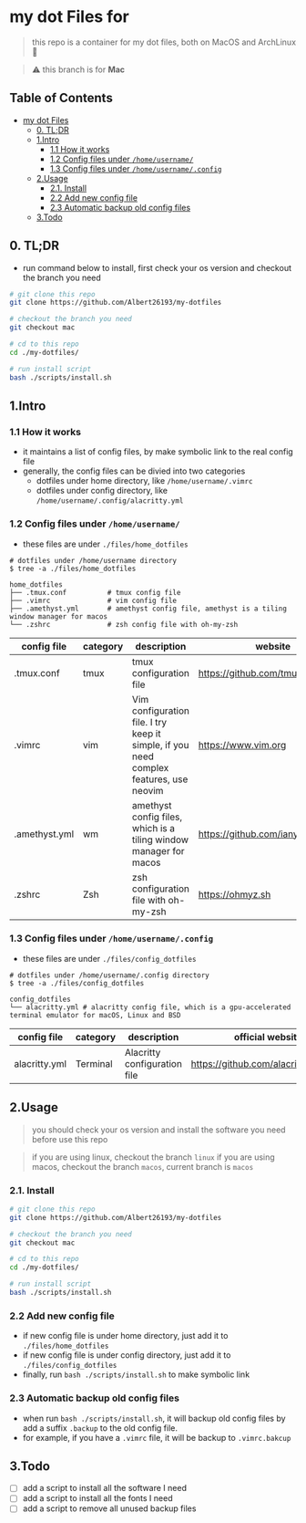 # my dot Files for 

> this repo is a container for my dot files, both on MacOS and ArchLinux 🍺️

> ⚠️ this branch is for **Mac**

## Table of Contents
- [my dot Files](#my-dot-files)
  - [0. TL;DR](#0-tldr)
  - [1.Intro](#1intro)
    - [1.1 How it works](#11-how-it-works)
    - [1.2 Config files under `/home/username/`](#12-config-files-under-homeusername)
    - [1.3 Config files under `/home/username/.config`](#13-config-files-under-homeusernameconfig)
  - [2.Usage](#2usage)
    - [2.1. Install](#21-install)
    - [2.2 Add new config file](#22-add-new-config-file)
    - [2.3 Automatic backup old config files](#23-automatic-backup-old-config-files)
  - [3.Todo](#3todo)

## 0. TL;DR
- run command below to install, first check your os version and checkout the branch you need
```bash
# git clone this repo
git clone https://github.com/Albert26193/my-dotfiles

# checkout the branch you need
git checkout mac

# cd to this repo
cd ./my-dotfiles/

# run install script
bash ./scripts/install.sh
```

## 1.Intro
### 1.1 How it works
- it maintains a list of config files, by make symbolic link to the real config file
- generally, the config files can be divied into two categories
  - dotfiles under home directory, like `/home/username/.vimrc`
  - dotfiles under config directory, like `/home/username/.config/alacritty.yml`

### 1.2 Config files under `/home/username/`
- these files are under `./files/home_dotfiles`
```shell
# dotfiles under /home/username directory
$ tree -a ./files/home_dotfiles

home_dotfiles
├── .tmux.conf          # tmux config file
├── .vimrc              # vim config file
├── .amethyst.yml       # amethyst config file, amethyst is a tiling window manager for macos
└── .zshrc              # zsh config file with oh-my-zsh
```

| config file   | category | description                    |  website |
| ------------- | -------- | ------------------------------ | ---------------- |
| .tmux.conf       | tmux     | tmux configuration file        | https://github.com/tmux/tmux |
| .vimrc           | vim      | Vim configuration file. I try keep it simple, if you need complex features, use neovim         | https://www.vim.org |
| .amethyst.yml    | wm   | amethyst config files, which is a tiling window manager for macos | https://github.com/ianyh/Amethyst |
| .zshrc           | Zsh      | zsh configuration file with oh-my-zsh | https://ohmyz.sh |

### 1.3 Config files under `/home/username/.config`
- these files are under `./files/config_dotfiles`
```shell
# dotfiles under /home/username/.config directory
$ tree -a ./files/config_dotfiles

config_dotfiles
└── alacritty.yml # alacritty config file, which is a gpu-accelerated terminal emulator for macOS, Linux and BSD
```

| config file       | category | description                                       | official website                  |
| ----------------- | -------- | ------------------------------------------------- | --------------------------------- |
| alacritty.yml     | Terminal | Alacritty configuration file                       | https://github.com/alacritty/alacritty |

## 2.Usage

> you should check your os version and install the software you need before use this repo

> if you are using linux, checkout the branch `linux`
> if you are using macos, checkout the branch `macos`, current branch is `macos`

### 2.1. Install
```bash 
# git clone this repo
git clone https://github.com/Albert26193/my-dotfiles

# checkout the branch you need
git checkout mac

# cd to this repo
cd ./my-dotfiles/

# run install script
bash ./scripts/install.sh
```
### 2.2 Add new config file
- if new config file is under home directory, just add it to `./files/home_dotfiles`
- if new config file is under config directory, just add it to `./files/config_dotfiles`
- finally, run `bash ./scripts/install.sh` to make symbolic link

### 2.3 Automatic backup old config files

- when run `bash ./scripts/install.sh`, it will backup old config files by add a suffix `.backup` to the old config file.
- for example, if you have a `.vimrc` file, it will be backup to `.vimrc.bakcup`

## 3.Todo
- [ ] add a script to install all the software I need
- [ ] add a script to install all the fonts I need
- [ ] add a script to remove all unused backup files